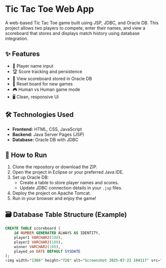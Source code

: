 # Tic Tac Toe Web App

A web-based Tic Tac Toe game built using JSP, JDBC, and Oracle DB. This project allows two players to compete, enter their names, and view a scoreboard that stores and displays match history using database integration.

## ✨ Features
- 🎯 Player name input
- 🏆 Score tracking and persistence
- 📜 View scoreboard stored in Oracle DB
- 🔄 Reset board for new games
- 🎮 Human vs Human game mode
- 🖥️ Clean, responsive UI

## 🛠️ Technologies Used
- **Frontend:** HTML, CSS, JavaScript
- **Backend:** Java Server Pages (JSP)
- **Database:** Oracle DB with JDBC

## 🚀 How to Run
1. Clone the repository or download the ZIP.
2. Open the project in Eclipse or your preferred Java IDE.
3. Set up Oracle DB:
   - Create a table to store player names and scores.
   - Update JDBC connection details in your `.jsp` files.
4. Deploy the project on Apache Tomcat.
5. Run in your browser and enjoy the game!

## 🗃️ Database Table Structure (Example)
```sql
CREATE TABLE scoreboard (
    id NUMBER GENERATED ALWAYS AS IDENTITY,
    player1 VARCHAR2(100),
    player2 VARCHAR2(100),
    winner VARCHAR2(100),
    played_on DATE DEFAULT SYSDATE
);
<img width="1366" height="720" alt="Screenshot 2025-07-22 104117" src="https://github.com/user-attachments/assets/19aa7597-3f50-4cd8-91cd-fac960764de3" />

